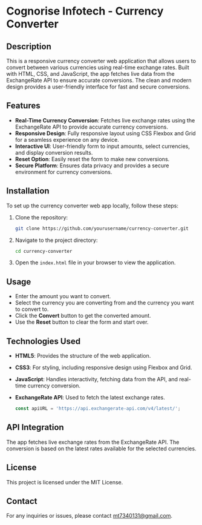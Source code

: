 # Cognorise Infotech - Currency Converter

## Description

This is a responsive currency converter web application that allows users to convert between various currencies using real-time exchange rates. Built with HTML, CSS, and JavaScript, the app fetches live data from the ExchangeRate API to ensure accurate conversions. The clean and modern design provides a user-friendly interface for fast and secure conversions.

## Features

- **Real-Time Currency Conversion**: Fetches live exchange rates using the ExchangeRate API to provide accurate currency conversions.
- **Responsive Design**: Fully responsive layout using CSS Flexbox and Grid for a seamless experience on any device.
- **Interactive UI**: User-friendly form to input amounts, select currencies, and display conversion results.
- **Reset Option**: Easily reset the form to make new conversions.
- **Secure Platform**: Ensures data privacy and provides a secure environment for currency conversions.

## Installation

To set up the currency converter web app locally, follow these steps:

1. Clone the repository:

    ```bash
    git clone https://github.com/yourusername/currency-converter.git
    ```

2. Navigate to the project directory:

    ```bash
    cd currency-converter
    ```

3. Open the `index.html` file in your browser to view the application.

## Usage

- Enter the amount you want to convert.
- Select the currency you are converting from and the currency you want to convert to.
- Click the **Convert** button to get the converted amount.
- Use the **Reset** button to clear the form and start over.

## Technologies Used

- **HTML5**: Provides the structure of the web application.
- **CSS3**: For styling, including responsive design using Flexbox and Grid.
- **JavaScript**: Handles interactivity, fetching data from the API, and real-time currency conversion.
- **ExchangeRate API**: Used to fetch the latest exchange rates.

    ```javascript
    const apiURL = 'https://api.exchangerate-api.com/v4/latest/';
    ```

## API Integration

The app fetches live exchange rates from the ExchangeRate API. The conversion is based on the latest rates available for the selected currencies.

## License

This project is licensed under the MIT License.

## Contact

For any inquiries or issues, please contact [mt7340131@gmail.com](mailto:mt7340131@gmail.com).
